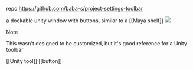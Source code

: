
repo https://github.com/baba-s/project-settings-toolbar

a dockable unity window with buttons, similar to a [[Maya shelf]]
![](https://raw.githubusercontent.com/baba-s/project-settings-toolbar/master/Screenshots/0002.png)


> [!NOTE] 
> This wasn't designed to be customized, but it's good reference for a Unity toolbar

[[Unity tool]]
[[button]]